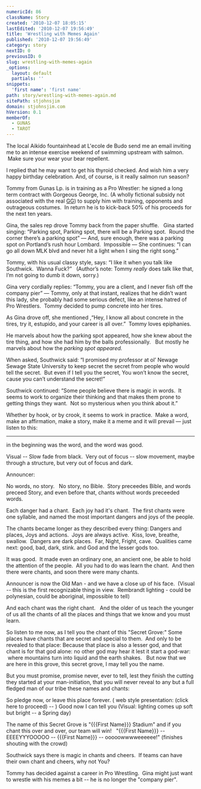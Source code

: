 ```yaml
---
numericId: 86
className: Story
created: '2010-12-07 18:05:15'
lastEdited: '2010-12-07 19:56:49'
title: 'Wrestling with Memes Again'
published: '2010-12-07 19:56:49'
category: story
nextID: 0
previousID: 0
slug: wrestling-with-memes-again
_options:
  layout: default
  partials: ''
snippets:
  'first name': 'first name'
path: story/wrestling-with-memes-again.md
sitePath: stjohnsjim
domain: stjohnsjim.com
hVersion: 0.1
memberOf:
  - GUNAS
  - TAROT
---
```


The local Aikido fountainhead at L'ecole de Budo send me an email inviting me to an intense exercise weekend of swimming upstream with salmon. &nbsp;Make sure your wear your bear repellent.

I replied that he may want to get his thyroid checked. And wish him a very happy birthday celebration. And, of course, is it really salmon run season?

Tommy from Gunas Lp. is in training as a Pro Wrestler: he signed a long term contract with Gorgeous George, Inc. (A wholly fictional subsidy not associated with the real&nbsp;[GG][0]) to supply him with training, opponents and outrageous costumes.&nbsp; In return he is to kick-back 50% of his proceeds for the next ten years.

Gina, the sales rep drove Tommy back from the paper shuffle. &nbsp; Gina started singing: &ldquo;Parking spot, Parking spot, there will be a Parking spot.&nbsp; Round the corner there&rsquo;s a parking spot&rdquo; &mdash; And, sure enough, there was a parking spot on Portland&rsquo;s rush hour Lombard.&nbsp; Impossible &mdash; She continues: &ldquo;I can go all down MLK blvd and never hit a light when I sing the right song.&rdquo;

Tommy, with his usual classy style, says: &ldquo;I like it when you talk like Southwick.&nbsp; Wanna Fuck?&rdquo; &nbsp; (Author&rsquo;s note: Tommy&nbsp;_really_&nbsp;does talk like that, I&rsquo;m not going to dumb it down, sorry.)

Gina very cordially replies: &ldquo;Tommy, you are a client, and I never fish off the company pier&rdquo; &mdash; Tommy, only at that instant, realizes that he didn&rsquo;t want this lady, she probably had some serious defect, like an intense hatred of Pro Wrestlers.&nbsp; Tommy decided to pump concrete into her tires.

As Gina drove off, she mentioned ,&ldquo;Hey, I know all about concrete in the tires, try it, estupido, and your career is all over.&rdquo;&nbsp; Tommy loves epiphanies.

He marvels about how the parking spot appeared, how she knew about the tire thing, and how she had him by the balls professionally. &nbsp; But mostly he marvels about how the&nbsp;_parking spot appeared.&nbsp;_

When asked, Southwick said: &ldquo;I promised my professor at ol&rsquo; Newage Sewage State University to keep secret the secret from people who would tell the secret.&nbsp; But even if I tell you the secret, You won&rsquo;t know the secret, cause you can&rsquo;t understand the secret!&rdquo;

Southwick continued: &ldquo;Some people believe there is magic in words.&nbsp; It seems to work to organize their thinking and that makes them prone to getting things they want.&nbsp; Not so mysterious when you think about it.&rdquo;&nbsp;

Whether by hook, or by crook, it seems to work in practice.&nbsp; Make a word, make an affirmation, make a story, make it a meme and it will prevail &mdash; just listen to this:&nbsp;

---

in the beginning was the word, and the word was good.

Visual -- Slow fade from black. &nbsp;Very out of focus -- slow movement, maybe through a structure, but very out of focus and dark.

Announcer:&nbsp;

No words, no story. &nbsp;&nbsp;No story, no Bible. &nbsp;Story preceedes Bible, and words preceed Story, and even before that, chants without words preceeded words.

Each danger had a chant. &nbsp;Each joy had it's chant. &nbsp;The first chants were one syllable, and named the most important dangers and joys of the people.

The chants became longer as they described every thing: Dangers and places, Joys and actions. &nbsp;Joys are always active. &nbsp;Kiss, love, breathe, swallow. &nbsp;Dangers are dark places. &nbsp;Far, Night, Fright, cave. &nbsp;Qualities came next: good, bad, dark, stink. and God and the lesser gods too.

It was good. &nbsp;It made even an ordinary one, an ancient one, be able to hold the attention of the people. &nbsp;All you had to do was learn the chant. &nbsp;And then there were chants, and soon there were many chants. &nbsp;

Announcer is now the Old Man - and we have a close up of his face. &nbsp;(Visual -- this is the first recognizable thing in view. &nbsp;Rembrandt lighting - could be polynesian, could be aboriginal, impossible to tell)

And each chant was the right chant. &nbsp;&nbsp;And the older of us teach the younger of us all the chants of all the places and things that we know and you must learn.

So listen to me now, as I tell you the chant of this &quot;Secret Grove:&quot; Some places have chants that are secret and special to them. &nbsp;And only to be revealed to that place: Because that place is also a lesser god, and that chant is for that god alone: no other god may hear it lest it start a god-war: &nbsp;where mountains turn into liquid and the earth shakes. &nbsp;&nbsp;But now that we are here in this grove, this secret grove, I may tell you the name.

But you must promise, promise never, ever to tell, lest they finish the cutting they started at your man-initiation, that you will never reveal to any but a full fledged man of our tribe these names and chants:

So pledge now, or leave this place forever. ( web style presentation: (click here to proceed) -- ) Good now I can tell you (Visual: lighting comes up soft but bright -- a Spring day)

The name of this Secret Grove is &quot;{{{First Name}}} Stadium&quot; and if you chant this over and over, our team will win! &nbsp;&nbsp;&quot;{{{First Name}}} -- EEEEYYYOOOOO -- {{{First Name}}} -- ooooowwwweeeeee!&quot; (finishes shouting with the crowd)

Southwick says there is magic in chants and cheers. &nbsp;If teams can have their own chant and cheers, why not You?

Tommy has decided against a career in Pro Wrestling. &nbsp;Gina might just want to wrestle with his memes a bit -- he is no longer the &quot;company pier&quot;.&nbsp;

[0]: http://www.wrestlingmuseum.com/pages/bios/halloffame/georgebio.html
